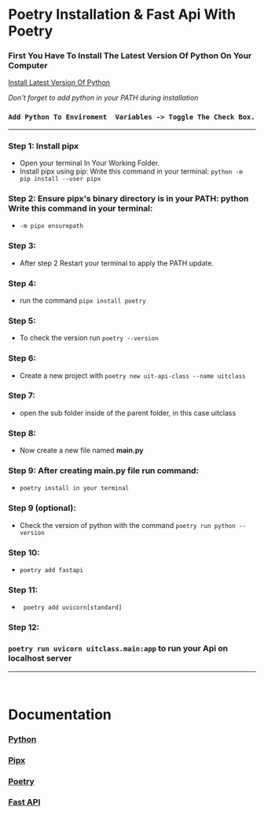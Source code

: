 # **Poetry Installation & Fast Api With Poetry**


### First You Have To Install The Latest Version Of  Python On Your Computer 
[Install Latest Version Of Python](https://www.python.org/downloads/)


 *Don't forget to add  python in your PATH during installation*

### ```Add Python To Enviroment  Variables -> Toggle The Check Box.```

---
### **Step 1: Install pipx**

- Open your terminal In Your Working Folder.
- Install pipx using pip: Write this command in your terminal: `python -m pip install --user pipx`
  

### **Step 2: Ensure pipx's binary directory is in your PATH: python Write this command in your terminal:**
- `-m pipx ensurepath`

### **Step 3:** 
- After step 2 Restart your terminal to apply the PATH update.

### **Step 4:**
- run the command `pipx install poetry`

### **Step 5:**
- To check the version run `poetry --version`

### **Step 6:**
- Create a new project with `poetry new uit-api-class --name uitclass`

### **Step 7:**
- open the sub folder inside of the parent folder, in this case uitclass

### **Step 8:** 
- Now create a new file named **main.py**

### **Step 9: After creating main.py file run command:** 
- `poetry install in your terminal`

### **Step 9 (optional):** 
- Check the version of python with the command `poetry run python --version`

### **Step 10:** 
- `poetry add fastapi`

### **Step 11:**
- ` poetry add uvicorn[standard]`

### **Step 12:** 
### `poetry run uvicorn uitclass.main:app` to run your Api on localhost server
---
<br>

# Documentation
### [Python](https://www.python.org/)

### [Pipx](https://pipx.pypa.io/stable/installation/)

### [Poetry](https://python-poetry.org/)

### [Fast API](https://fastapi.tiangolo.com/)

